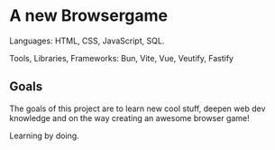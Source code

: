# A new Browsergame

Languages: HTML, CSS, JavaScript, SQL.

Tools, Libraries, Frameworks: Bun, Vite, Vue, Veutify, Fastify

## Goals

The goals of this project are to learn new cool stuff, deepen web dev knowledge and on the way creating an awesome browser game!

Learning by doing.
